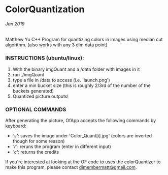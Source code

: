 # ColorQuantization
###### Jan 2019
Matthew Yu
C++ Program for quantizing colors in images using median cut algorithm. (also works with any 3 dim data point)

### INSTRUCTIONS (ubuntu/linux):
1. With the binary imgQuant and a /data folder with images in it
2. run ./imgQuant
3. type a file in /data to access (i.e. 'launch.png')   
4. enter a min bucket size (this is roughly 2/3rd of the number of the buckets generated)
5. Quantized picture outputs!

### OPTIONAL COMMANDS
After generating the picture, OfApp accepts the following commands by keyboard:
- _'s'_: saves the image under 'Color_Quant[i].jpg' (colors are inverted though for some reason)
- _'r'_: reruns the program (enter in different input)
- _'c'_: returns the credits


If you're interested at looking at the OF code to uses the colorQuantizer to make this program, please contact dimembermatt@gmail.com.
